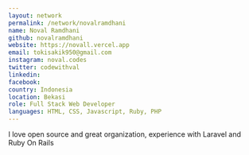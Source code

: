 ```yaml
---
layout: network
permalink: /network/novalramdhani
name: Noval Ramdhani
github: novalramdhani
website: https://novall.vercel.app
email: tokisakik950@gmail.com
instagram: noval.codes
twitter: codewithval
linkedin:
facebook:
country: Indonesia
location: Bekasi
role: Full Stack Web Developer
languages: HTML, CSS, Javascript, Ruby, PHP
---
```


I love open source and great organization, experience with Laravel and Ruby On Rails
